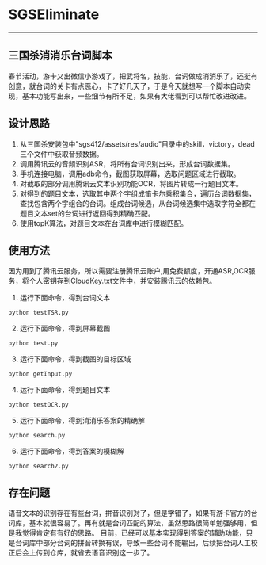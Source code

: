 # SGSEliminate
---
## 三国杀消消乐台词脚本
春节活动，游卡又出微信小游戏了，把武将名，技能，台词做成消消乐了，还挺有创意，就台词的关卡有点恶心，卡了好几天了，于是今天就想写一个脚本自动实现，基本功能写出来，一些细节有所不足，如果有大佬看到可以帮忙改进改进。

## 设计思路
1. 从三国杀安装包中"sgs412/assets/res/audio"目录中的skill，victory，dead三个文件中获取音频数据。
2. 调用腾讯云的音频识别ASR，将所有台词识别出来，形成台词数据集。
3. 手机连接电脑，调用adb命令，截图获取屏幕，选取问题区域进行截取。
4. 对截取的部分调用腾讯云文本识别功能OCR，将图片转成一行题目文本。
5. 对得到的题目文本，选取其中两个字组成笛卡尔乘积集合，遍历台词数据集，查找包含两个字组合的台词。组成台词候选，从台词候选集中选取字符全都在题目文本set的台词进行返回得到精确匹配。
6. 使用topK算法，对题目文本在台词库中进行模糊匹配。

## 使用方法
因为用到了腾讯云服务，所以需要注册腾讯云账户,用免费额度，开通ASR,OCR服务，将个人密钥存到CloudKey.txt文件中，并安装腾讯云的依赖包。
1. 运行下面命令，得到台词文本
```
python testTSR.py
```

2. 运行下面命令，得到屏幕截图
```
python test.py
```

3. 运行下面命令，得到截图的目标区域
```
python getInput.py
```

4. 运行下面命令，得到题目文本
```
python testOCR.py
```

5. 运行下面命令，得到消消乐答案的精确解
```
python search.py
```

6. 运行下面命令，得到答案的模糊解
```
python search2.py
```

## 存在问题
语音文本的识别存在有些台词，拼音识别对了，但是字错了，如果有游卡官方的台词库，基本就很容易了。再有就是台词匹配的算法，虽然思路很简单勉强够用，但是我觉得肯定有有好的思路。
目前，已经可以基本实现得到答案的辅助功能，只是台词库中部分台词的拼音转换有误，导致一些台词不能输出，后续把台词人工校正后会上传到仓库，就省去语音识别这一步了。

